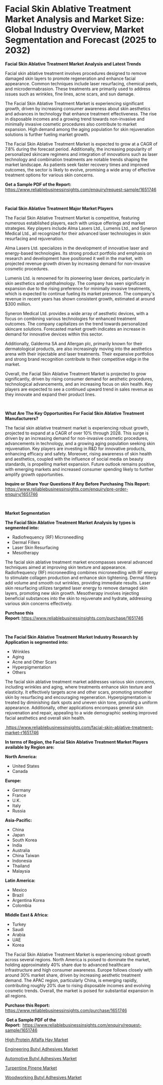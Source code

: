 <p><h1>Facial Skin Ablative Treatment Market Analysis and Market Size: Global Industry Overview, Market Segmentation and Forecast (2025 to 2032)</h1></p><p><strong>Facial Skin Ablative Treatment Market Analysis and Latest Trends</strong></p>
<p><p>Facial skin ablative treatment involves procedures designed to remove damaged skin layers to promote regeneration and enhance facial appearance. Common techniques include laser resurfacing, chemical peels, and microdermabrasion. These treatments are primarily used to address issues such as wrinkles, fine lines, acne scars, and sun damage.</p><p>The Facial Skin Ablative Treatment Market is experiencing significant growth, driven by increasing consumer awareness about skin aesthetics and advances in technology that enhance treatment effectiveness. The rise in disposable incomes and a growing trend towards non-invasive and minimally invasive cosmetic procedures also contribute to market expansion. High demand among the aging population for skin rejuvenation solutions is further fueling market growth.</p><p>The Facial Skin Ablative Treatment Market is expected to grow at a CAGR of 7.8% during the forecast period. Additionally, the increasing popularity of personalized skincare regimens and integration of innovations such as laser technology and combination treatments are notable trends shaping the market landscape. As patients seek faster recovery times and improved outcomes, the sector is likely to evolve, promising a wide array of effective treatment options for various skin concerns.</p></p>
<p><strong>Get a Sample PDF of the Report:&nbsp;</strong> <a href="https://www.reliablebusinessinsights.com/enquiry/request-sample/1651746?utm_campaign=1113&utm_medium=2&utm_source=Github&utm_content=ia&utm_term=23032025&utm_id=facial-skin-ablative-treatment">https://www.reliablebusinessinsights.com/enquiry/request-sample/1651746</a></p>
<p>&nbsp;</p>
<p><strong>Facial Skin Ablative Treatment Major Market Players</strong></p>
<p><p>The Facial Skin Ablative Treatment Market is competitive, featuring numerous established players, each with unique offerings and market strategies. Key players include Alma Lasers Ltd., Lumenis Ltd., and Syneron Medical Ltd., all recognized for their advanced laser technologies in skin resurfacing and rejuvenation.</p><p>Alma Lasers Ltd. specializes in the development of innovative laser and energy-based technologies. Its strong product portfolio and emphasis on research and development have positioned it well in the market, with projected revenue growth driven by increasing demand for non-invasive cosmetic procedures.</p><p>Lumenis Ltd. is renowned for its pioneering laser devices, particularly in skin aesthetics and ophthalmology. The company has seen significant expansion due to the rising preference for minimally invasive treatments, which is expected to continue fueling its market presence. The company's revenue in recent years has shown consistent growth, estimated at around $300 million.</p><p>Syneron Medical Ltd. provides a wide array of aesthetic devices, with a focus on combining various technologies for enhanced treatment outcomes. The company capitalizes on the trend towards personalized skincare solutions. Forecasted market growth indicates an increase in demand for innovative devices within this sector.</p><p>Additionally, Galderma SA and Allergan plc, primarily known for their dermatological products, are also increasingly moving into the aesthetics arena with their injectable and laser treatments. Their expansive portfolios and strong brand recognition contribute to their competitive edge in the market.</p><p>Overall, the Facial Skin Ablative Treatment Market is projected to grow significantly, driven by rising consumer demand for aesthetic procedures, technological advancements, and an increasing focus on skin health. Key players are expected to see a continued upward trend in sales revenue as they innovate and expand their product lines.</p></p>
<p>&nbsp;</p>
<p><strong>What Are The Key Opportunities For Facial Skin Ablative Treatment Manufacturers?</strong></p>
<p><p>The facial skin ablative treatment market is experiencing robust growth, projected to expand at a CAGR of over 10% through 2028. This surge is driven by an increasing demand for non-invasive cosmetic procedures, advancements in technology, and a growing aging population seeking skin rejuvenation. Key players are investing in R&D for innovative products, enhancing efficacy and safety. Moreover, rising awareness of skin health and aesthetics, coupled with the influence of social media on beauty standards, is propelling market expansion. Future outlook remains positive, with emerging markets and increased consumer spending likely to further amplify growth opportunities.</p></p>
<p><strong>Inquire or Share Your Questions If Any Before Purchasing This Report:</strong> <a href="https://www.reliablebusinessinsights.com/enquiry/pre-order-enquiry/1651746?utm_campaign=1113&utm_medium=2&utm_source=Github&utm_content=ia&utm_term=23032025&utm_id=facial-skin-ablative-treatment">https://www.reliablebusinessinsights.com/enquiry/pre-order-enquiry/1651746</a></p>
<p>&nbsp;</p>
<p><strong>Market Segmentation</strong></p>
<p><strong>The Facial Skin Ablative Treatment Market Analysis by types is segmented into:</strong></p>
<p><ul><li>Radiofrequency (RF) Microneedling</li><li>Dermal Fillers</li><li>Laser Skin Resurfacing</li><li>Mesotherapy</li></ul></p>
<p><p>The facial skin ablative treatment market encompasses several advanced techniques aimed at improving skin texture and appearance. Radiofrequency (RF) microneedling combines microneedling with RF energy to stimulate collagen production and enhance skin tightening. Dermal fillers add volume and smooth out wrinkles, providing immediate results. Laser skin resurfacing utilizes targeted laser energy to remove damaged skin layers, promoting new skin growth. Mesotherapy involves injecting beneficial substances into the skin to rejuvenate and hydrate, addressing various skin concerns effectively.</p></p>
<p><strong>Purchase this Report:&nbsp;</strong><a href="https://www.reliablebusinessinsights.com/purchase/1651746?utm_campaign=1113&utm_medium=2&utm_source=Github&utm_content=ia&utm_term=23032025&utm_id=facial-skin-ablative-treatment">https://www.reliablebusinessinsights.com/purchase/1651746</a></p>
<p>&nbsp;</p>
<p><strong>The Facial Skin Ablative Treatment Market Industry Research by Application is segmented into:</strong></p>
<p><ul><li>Wrinkles</li><li>Aging</li><li>Acne and Other Scars</li><li>Hyperpigmentation</li><li>Others</li></ul></p>
<p><p>The facial skin ablative treatment market addresses various skin concerns, including wrinkles and aging, where treatments enhance skin texture and elasticity. It effectively targets acne and other scars, promoting smoother skin by resurfacing and encouraging regeneration. Hyperpigmentation is treated by diminishing dark spots and uneven skin tone, providing a uniform appearance. Additionally, other applications encompass general skin rejuvenation and repair, appealing to a wide demographic seeking improved facial aesthetics and overall skin health.</p></p>
<p><a href="https://www.reliablebusinessinsights.com/facial-skin-ablative-treatment-market-r1651746?utm_campaign=1113&utm_medium=2&utm_source=Github&utm_content=ia&utm_term=23032025&utm_id=facial-skin-ablative-treatment">&nbsp;https://www.reliablebusinessinsights.com/facial-skin-ablative-treatment-market-r1651746</a></p>
<p><strong>In terms of Region, the Facial Skin Ablative Treatment Market Players available by Region are:</strong></p>
<p>
    <p> <strong> North America: </strong>
        <ul>
            <li>United States</li>
            <li>Canada</li>
        </ul>
        </p> 
    <p> <strong> Europe: </strong>
        <ul>
            <li>Germany</li>
            <li>France</li>
            <li>U.K.</li>
            <li>Italy</li>
            <li>Russia</li>
        </ul>
        </p> 
    <p> <strong> Asia-Pacific: </strong>
        <ul>
            <li>China</li>
            <li>Japan</li>
            <li>South Korea</li>
            <li>India</li>
            <li>Australia</li>
            <li>China Taiwan</li>
            <li>Indonesia</li>
            <li>Thailand</li>
            <li>Malaysia</li>
        </ul>
        </p> 
    <p> <strong> Latin America: </strong>
        <ul>
            <li>Mexico</li>
            <li>Brazil</li>
            <li>Argentina Korea</li>
            <li>Colombia</li>
        </ul>
        </p> 
    <p> <strong> Middle East & Africa: </strong>
        <ul>
            <li>Turkey</li>
            <li>Saudi</li>
            <li>Arabia</li>
            <li>UAE</li>
            <li>Korea</li>
        </ul>
    </p>
    </p>
<p><p>The Facial Skin Ablative Treatment Market is experiencing robust growth across several regions. North America is poised to dominate the market, holding approximately 40% share due to advanced healthcare infrastructure and high consumer awareness. Europe follows closely with around 30% market share, driven by increasing aesthetic treatment demand. The APAC region, particularly China, is emerging rapidly, contributing roughly 20% due to rising disposable incomes and evolving cosmetic trends. Overall, the market is poised for substantial expansion in all regions.</p></p>
<p><strong>Purchase this Report: </strong><a href="https://www.reliablebusinessinsights.com/purchase/1651746?utm_campaign=1113&utm_medium=2&utm_source=Github&utm_content=ia&utm_term=23032025&utm_id=facial-skin-ablative-treatment">https://www.reliablebusinessinsights.com/purchase/1651746</a></p>
<p>&nbsp;<strong>Get a Sample PDF of the Report:&nbsp;&nbsp;</strong><a href="https://www.reliablebusinessinsights.com/enquiry/request-sample/1651746?utm_campaign=1113&utm_medium=2&utm_source=Github&utm_content=ia&utm_term=23032025&utm_id=facial-skin-ablative-treatment">https://www.reliablebusinessinsights.com/enquiry/request-sample/1651746</a></p>
<p><strong></strong></p>
<p><p><a href="https://github.com/edderkoliso1/Market-Research-Report-List-1/blob/main/high-protein-alfalfa-hay-market.md?utm_campaign=1113&utm_medium=2&utm_source=Github&utm_content=ia&utm_term=23032025&utm_id=facial-skin-ablative-treatment">High Protein Alfalfa Hay Market</a></p><p><a href="https://github.com/rwanjamiul/Market-Research-Report-List-1/blob/main/engineering-butyl-adhesives-market.md?utm_campaign=1113&utm_medium=2&utm_source=Github&utm_content=ia&utm_term=23032025&utm_id=facial-skin-ablative-treatment">Engineering Butyl Adhesives Market</a></p><p><a href="https://github.com/sivyerloucks/Market-Research-Report-List-1/blob/main/automotive-butyl-adhesives-market.md?utm_campaign=1113&utm_medium=2&utm_source=Github&utm_content=ia&utm_term=23032025&utm_id=facial-skin-ablative-treatment">Automotive Butyl Adhesives Market</a></p><p><a href="https://github.com/gorbaicodaro/Market-Research-Report-List-1/blob/main/turpentine-pinene-market.md?utm_campaign=1113&utm_medium=2&utm_source=Github&utm_content=ia&utm_term=23032025&utm_id=facial-skin-ablative-treatment">Turpentine Pinene Market</a></p><p><a href="https://github.com/tamerlgwilt/Market-Research-Report-List-1/blob/main/woodworking-butyl-adhesives-market.md?utm_campaign=1113&utm_medium=2&utm_source=Github&utm_content=ia&utm_term=23032025&utm_id=facial-skin-ablative-treatment">Woodworking Butyl Adhesives Market</a></p></p>